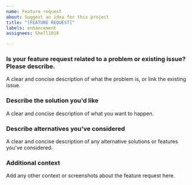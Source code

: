 ```yaml
---
name: Feature request
about: Suggest an idea for this project
title: "[FEATURE REQUEST]"
labels: enhancement
assignees: Shell1010

---
```


### **Is your feature request related to a problem or existing issue? Please describe.**
A clear and concise description of what the problem is, or link the existing issue.

### **Describe the solution you'd like**
A clear and concise description of what you want to happen.

### **Describe alternatives you've considered**
A clear and concise description of any alternative solutions or features you've considered.

### **Additional context**
Add any other context or screenshots about the feature request here.
